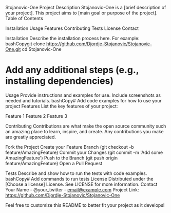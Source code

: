 Stojanovic-One
Project Description
Stojanovic-One is a [brief description of your project]. This project aims to [main goal or purpose of the project].
Table of Contents

Installation
Usage
Features
Contributing
Tests
License
Contact

Installation
Describe the installation process here. For example:
bashCopygit clone https://github.com/Djordje-Stojanovic/Stojanovic-One.git
cd Stojanovic-One

# Add any additional steps (e.g., installing dependencies)

Usage
Provide instructions and examples for use. Include screenshots as needed and tutorials.
bashCopy# Add code examples for how to use your project
Features
List the key features of your project:

Feature 1
Feature 2
Feature 3

Contributing
Contributions are what make the open source community such an amazing place to learn, inspire, and create. Any contributions you make are greatly appreciated.

Fork the Project
Create your Feature Branch (git checkout -b feature/AmazingFeature)
Commit your Changes (git commit -m 'Add some AmazingFeature')
Push to the Branch (git push origin feature/AmazingFeature)
Open a Pull Request

Tests
Describe and show how to run the tests with code examples.
bashCopy# Add commands to run tests
License
Distributed under the [Choose a license] License. See LICENSE for more information.
Contact
Your Name - @your_twitter - email@example.com
Project Link: https://github.com/Djordje-Stojanovic/Stojanovic-One

Feel free to customize this README to better fit your project as it develops!
